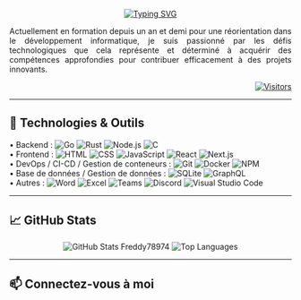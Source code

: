 <!-- Lien : https://readme-typing-svg.demolab.com -->
<p align="center">
  <a href="https://git.io/typing-svg"><img src="https://readme-typing-svg.demolab.com?font=Fira+Code&size=35&duration=2000&pause=1000&center=true&vCenter=true&multiline=true&width=1000&height=100&lines=Bonjour%2C+je+m'appelle+Jean-Frédéric+NANGY;je+suis+concepteur%2Fd%C3%A9veloppeur+full+Stack" alt="Typing SVG" /></a>
</p> 

<p align="justify">
  Actuellement en formation depuis un an et demi pour une réorientation dans le développement informatique, je suis passionné par les défis technologiques que cela représente et déterminé à acquérir des compétences approfondies pour contribuer efficacement à des projets innovants.
</p>

<p align="right">
  <a href="https://github.com/Freddy78974">
    <img alt="Visitors" src="https://visitor-badge.laobi.icu/badge?page_id=Freddy78974">
  </a>
</p>

---

## 🔧 Technologies & Outils

<div>
<!-- Lien badges : https://github.com/Ileriayo/markdown-badges -->
    <!-- Programming Languages -->
    • Backend : 
    <img src="https://img.shields.io/badge/-Go-00ADD8?logo=go&logoColor=white" alt="Go" /> 
    <img src="https://img.shields.io/badge/-Rust-000000?logo=rust&logoColor=white" alt="Rust" />
    <img src="https://img.shields.io/badge/-Node.js-339933?logo=node.js&logoColor=white" alt="Node.js" />
    <img src="https://img.shields.io/badge/-C-00599C?logo=c&logoColor=white" alt="C" />
    <!-- <img src="https://img.shields.io/badge/-Java-E34A86?logo=java&logoColor=white" alt="Java" /> -->
    <!-- <img src="https://img.shields.io/badge/-Python-3776AB?logo=python&logoColor=white" alt="Python" /> -->
    <!-- <img src="https://img.shields.io/badge/-PHP-777BB4?logo=php&logoColor=white" alt="PHP" /> -->
    <!-- <img src="https://img.shields.io/badge/-C++-00599C?logo=cplusplus&logoColor=white" alt="C++" /> -->
    <!-- <img src="https://img.shields.io/badge/-Ruby-CC342D?logo=ruby&logoColor=white" alt="Ruby" /> -->
    </br>
    • Frontend : 
    <img src="https://img.shields.io/badge/-HTML5-E34F26?logo=html5&logoColor=white" alt="HTML" />
    <img src="https://img.shields.io/badge/-CSS3-1572B6?logo=css3&logoColor=white" alt="CSS" />
    <img src="https://img.shields.io/badge/-JavaScript-F7DF1E?logo=javascript&logoColor=black" alt="JavaScript" />
    <img src="https://img.shields.io/badge/-React-61DAFB?logo=react&logoColor=black" alt="React" />
    <img src="https://img.shields.io/badge/-Next.js-000000?logo=nextdotjs&logoColor=white" alt="Next.js" />
    </br>
    • DevOps / CI-CD / Gestion de conteneurs : 
    <img src="https://img.shields.io/badge/-Git-F05032?logo=git&logoColor=white" alt="Git" />
    <img src="https://img.shields.io/badge/-Docker-2496ED?logo=docker&logoColor=white" alt="Docker" />
    <img src="https://img.shields.io/badge/-NPM-CB3837?logo=npm&logoColor=white" alt="NPM" />
    </br>
    • Base de données / Gestion de données : 
    <img src="https://img.shields.io/badge/-SQLite-003B57?logo=sqlite&logoColor=white" alt="SQLite" />
    <img src="https://img.shields.io/badge/-GraphQL-E10098?logo=graphql&logoColor=white" alt="GraphQL" />
    </br>
    • Autres : 
    <img src="https://img.shields.io/badge/-Microsoft%20Word-2B579A?logo=microsoftword&logoColor=white" alt="Word" />
    <img src="https://img.shields.io/badge/-Microsoft%20Excel-217346?logo=microsoftexcel&logoColor=white" alt="Excel" />
    <img src="https://img.shields.io/badge/-Microsoft%20Teams-6264A7?logo=microsoftteams&logoColor=white" alt="Teams" />
    <img src="https://img.shields.io/badge/-Discord-7289DA?logo=discord&logoColor=white" alt="Discord" />
    <img src="https://img.shields.io/badge/-Visual%20Studio%20Code-007ACC?logo=visualstudiocode&logoColor=white" alt="Visual Studio Code" />

</div>

---

## 📈 GitHub Stats

<!-- lien : https://github.com/anuraghazra/github-readme-stats -->
<div align="center">
    <img src="https://github-readme-stats.vercel.app/api?username=Freddy78974&show_icons=true&rank_icon=github&theme=tokyonight" alt="GitHub Stats Freddy78974" />
    <img src="https://github-readme-stats.vercel.app/api/top-langs/?username=Freddy78974&layout=compact&theme=tokyonight&hide=c,c%2B%2B" alt="Top Languages" />
</div>

<!-- ---

## 🚀 Projets
<div>
  
</div> -->


---

## 📫 Connectez-vous à moi

<!-- - 🔗 <a href="http://www.linkedin.com/in/olivier-fabien" target="blank">Linkedin</a> -->
<!-- - 📧 <a href="https://Freddy78974.tech" target="blank">Portfolio</a> -->
